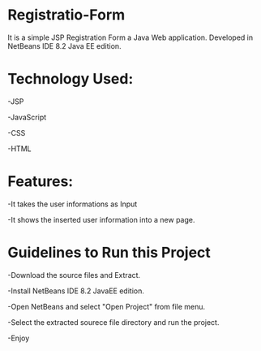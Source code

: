 # Registratio-Form
It is a simple JSP Registration Form a Java Web application. Developed in NetBeans IDE 8.2 Java EE edition.

# Technology Used:
-JSP

-JavaScript

-CSS

-HTML

# Features:
-It takes the user informations as Input

-It shows the inserted user information into a new page.


# Guidelines to Run this Project
-Download the source files and Extract.

-Install NetBeans IDE 8.2 JavaEE edition.

-Open NetBeans and select "Open Project" from file menu.

-Select the extracted sourece file directory and run the project.

-Enjoy
